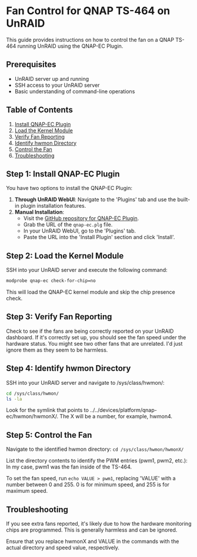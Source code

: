 # Fan Control for QNAP TS-464 on UnRAID

This guide provides instructions on how to control the fan on a QNAP TS-464 running UnRAID using the QNAP-EC Plugin.

## Prerequisites

- UnRAID server up and running
- SSH access to your UnRAID server
- Basic understanding of command-line operations

## Table of Contents

1. [Install QNAP-EC Plugin](#step-1-install-qnap-ec-plugin)
2. [Load the Kernel Module](#step-2-load-the-kernel-module)
3. [Verify Fan Reporting](#step-3-verify-fan-reporting)
4. [Identify hwmon Directory](#step-4-identify-hwmon-directory)
5. [Control the Fan](#step-5-control-the-fan)
6. [Troubleshooting](#troubleshooting)

## Step 1: Install QNAP-EC Plugin

You have two options to install the QNAP-EC Plugin:

1. **Through UnRAID WebUI**: Navigate to the 'Plugins' tab and use the built-in plugin installation features.
2. **Manual Installation**: 
    - Visit the [GitHub repository for QNAP-EC Plugin](https://github.com/ich777/unraid-qnapec).
    - Grab the URL of the `qnap-ec.plg` file.
    - In your UnRAID WebUI, go to the 'Plugins' tab.
    - Paste the URL into the 'Install Plugin' section and click 'Install'.

## Step 2: Load the Kernel Module

SSH into your UnRAID server and execute the following command:

```bash
modprobe qnap-ec check-for-chip=no
```
This will load the QNAP-EC kernel module and skip the chip presence check.

## Step 3: Verify Fan Reporting
Check to see if the fans are being correctly reported on your UnRAID dashboard. If it's correctly set up, you should see the fan speed under the hardware status. You might see two other fans that are unrelated. I'd just ignore them as they seem to be harmless.

## Step 4: Identify hwmon Directory
SSH into your UnRAID server and navigate to /sys/class/hwmon/:

```bash
cd /sys/class/hwmon/
ls -la
```

Look for the symlink that points to ../../devices/platform/qnap-ec/hwmon/hwmonX/. The X will be a number, for example, hwmon4.

## Step 5: Control the Fan
Navigate to the identified hwmon directory:
`cd /sys/class/hwmon/hwmonX/`

List the directory contents to identify the PWM entries (pwm1, pwm2, etc.):
In my case, pwm1 was the fan inside of the TS-464. 

To set the fan speed, run `echo VALUE > pwm1`, replacing 'VALUE' with a number between 0 and 255. 0 is for minimum speed, and 255 is for maximum speed.

## Troubleshooting
If you see extra fans reported, it's likely due to how the hardware monitoring chips are programmed. This is generally harmless and can be ignored.

Ensure that you replace hwmonX and VALUE in the commands with the actual directory and speed value, respectively.
